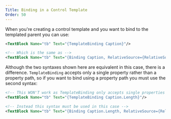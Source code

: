 ```yaml
---
Title: Binding in a Control Template
Order: 50
---
```


When you're creating a control template and you want to bind to the templated parent you can use:

```xml
<TextBlock Name="tb" Text="{TemplateBinding Caption}"/>

<!-- Which is the same as -->
<TextBlock Name="tb" Text="{Binding Caption, RelativeSource={RelativeSource TemplatedParent}}"/>
```

Although the two syntaxes shown here are equivalent in this case, there is a difference.
`TemplateBinding` accepts only a single property rather than a property path, so if you want
to bind using a property path you must use the second syntax:

```xml
<!-- This WON'T work as TemplateBinding only accepts single properties -->
<TextBlock Name="tb" Text="{TemplateBinding Caption.Length}"/>

<!-- Instead this syntax must be used in this case -->
<TextBlock Name="tb" Text="{Binding Caption.Length, RelativeSource={RelativeSource TemplatedParent}}"/>
```

